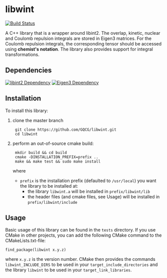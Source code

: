 # libwint

[![Build Status](https://travis-ci.org/GQCG/libwint.svg?branch=master)](https://travis-ci.org/GQCG/libwint)

A C++ library that is a wrapper around libint2. The overlap, kinetic, nuclear and Coulomb repulsion integrals are stored in Eigen3 matrices. For the Coulomb repulsion integrals, the corresponding tensor should be accessed using **chemist's notation**. The library also provides support for integral transformations.


## Dependencies
[![libint2 Dependency](https://img.shields.io/badge/libint-2.3.1+-blue.svg)](https://github.com/evaleev/libint)
[![Eigen3 Dependency](https://img.shields.io/badge/Eigen-3+-blue.svg)](http://eigen.tuxfamily.org/index.php?title=Main_Page)


## Installation
To install this library:
1. clone the master branch

        git clone https://github.com/GQCG/libwint.git
        cd libwint

2. perform an out-of-source cmake build:

        mkdir build && cd build
        cmake -DINSTALLATION_PREFIX=prefix ..
        make && make test && sudo make install

    where
    * `prefix` is the installation prefix (defaulted to `/usr/local`) you want the library to be installed at:
        * the library `libwint.a` will be installed in `prefix/libwint/lib`
        * the header files (and cmake files, see Usage) will be installed in `prefix/libwint/include`


## Usage
Basic usage of this library can be found in the `tests` directory. If you use CMake in other projects, you can add the following CMake command to the CMakeLists.txt-file:

    find_package(libwint x.y.z)

where `x.y.z` is the version number. CMake then provides the commands `libwint_INCLUDE_DIRS` to be used in your `target_include_directories` and the library `libwint` to be used in your `target_link_libraries`.
